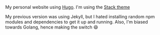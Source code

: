 My personal website using [Hugo](https://gohugo.io/). I'm using the [Stack theme](https://stack.jimmycai.com/)

My previous version was using Jekyll, but I hated installing random npm modules and dependencies to get it up and running. Also, I'm biased towards Golang, hence making the switch 😄
